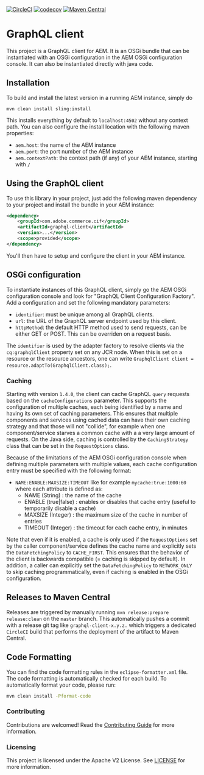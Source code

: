 [![CircleCI](https://circleci.com/gh/adobe/commerce-cif-graphql-client.svg?style=svg)](https://circleci.com/gh/adobe/commerce-cif-graphql-client)
[![codecov](https://codecov.io/gh/adobe/commerce-cif-graphql-client/branch/master/graph/badge.svg)](https://codecov.io/gh/adobe/commerce-cif-graphql-client)
[![Maven Central](https://img.shields.io/maven-central/v/com.adobe.commerce.cif/graphql-client.svg)](https://search.maven.org/search?q=g:com.adobe.commerce.cif%20AND%20a:graphql-client)

# GraphQL client

This project is a GraphQL client for AEM. It is an OSGi bundle that can be instantiated with an OSGi configuration in the AEM OSGi configuration console. It can also be instantiated directly with java code.

## Installation

To build and install the latest version in a running AEM instance, simply do

```
mvn clean install sling:install
```
This installs everything by default to `localhost:4502` without any context path. You can also configure the install location with the following maven properties:
* `aem.host`: the name of the AEM instance
* `aem.port`: the port number of the AEM instance
* `aem.contextPath`: the context path (if any) of your AEM instance, starting with `/`

## Using the GraphQL client

To use this library in your project, just add the following maven dependency to your project and install the bundle in your AEM instance:

```xml
<dependency>
    <groupId>com.adobe.commerce.cif</groupId>
    <artifactId>graphql-client</artifactId>
    <version>...</version>
    <scope>provided</scope>
</dependency>
```

You'll then have to setup and configure the client in your AEM instance.

## OSGi configuration

To instantiate instances of this GraphQL client, simply go the AEM OSGi configuration console and look for "GraphQL Client Configuration Factory". Add a configuration and set the following mandatory parameters:
* `identifier`: must be unique among all GraphQL clients.
* `url`: the URL of the GraphQL server endpoint used by this client.
* `httpMethod`: the default HTTP method used to send requests, can be either GET or POST. This can be overriden on a request basis.

The `identifier` is used by the adapter factory to resolve clients via the `cq:graphqlClient` property set on any JCR node. When this is set on a resource or the resource ancestors, one can write `GraphqlClient client = resource.adaptTo(GraphqlClient.class);`.

### Caching

Starting with version `1.4.0`, the client can cache GraphQL `query` requests based on the `cacheConfigurations` parameter. This supports the configuration of multiple caches, each being identified by a name and having its own set of caching parameters. This ensures that multiple components and services  using cached data can have their own caching strategy and that those will not "collide", for example when one component/service starves a common cache with a a very large amount of requests. On the Java side, caching is controlled by the `CachingStrategy` class that can be set in the `RequestOptions` class.

Because of the limitations of the AEM OSGi configuration console when defining multiple parameters with multiple values, each cache configuration entry must be specified with the following format:
* `NAME:ENABLE:MAXSIZE:TIMEOUT` like for example `mycache:true:1000:60` where each attribute is defined as:
  * NAME (String) : the name of the cache
  * ENABLE (true|false) : enables or disables that cache entry (useful to temporarily disable a cache)
  * MAXSIZE (Integer) : the maximum size of the cache in number of entries
  * TIMEOUT (Integer) : the timeout for each cache entry, in minutes

Note that even if it is enabled, a cache is only used if the `RequestOptions` set by the caller component/service defines the cache name and explicitly sets the `DataFetchingPolicy` to `CACHE_FIRST`. This ensures that the behavior of the client is backwards compatible (= caching is skipped by default). In addition, a caller can explicitly set the `DataFetchingPolicy` to `NETWORK_ONLY` to skip caching programmatically, even if caching is enabled in the OSGi configuration.

## Releases to Maven Central

Releases are triggered by manually running `mvn release:prepare release:clean` on the `master` branch. This automatically pushes a commit with a release git tag like `graphql-client-x.y.z.` which triggers a dedicated `CircleCI` build that performs the deployment of the artifact to Maven Central.

## Code Formatting
You can find the code formatting rules in the `eclipse-formatter.xml` file. The code formatting is automatically checked for each build. To automatically format your code, please run:
```bash
mvn clean install -Pformat-code
```

### Contributing
 
Contributions are welcomed! Read the [Contributing Guide](.github/CONTRIBUTING.md) for more information.
 
### Licensing
 
This project is licensed under the Apache V2 License. See [LICENSE](LICENSE) for more information.
